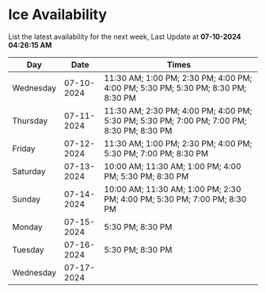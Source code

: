 # Ice Availability

List the latest availability for the next week, Last Update at **07-10-2024 04:26:15 AM**

| Day         | Date        | Times       |
| ----------- | ----------- | ----------- |
|Wednesday|07-10-2024|11:30 AM; 1:00 PM; 2:30 PM; 4:00 PM; 4:00 PM; 5:30 PM; 5:30 PM; 8:30 PM; 8:30 PM|
|Thursday|07-11-2024|11:30 AM; 2:30 PM; 4:00 PM; 4:00 PM; 5:30 PM; 5:30 PM; 7:00 PM; 7:00 PM; 8:30 PM; 8:30 PM|
|Friday|07-12-2024|11:30 AM; 1:00 PM; 2:30 PM; 4:00 PM; 5:30 PM; 7:00 PM; 8:30 PM|
|Saturday|07-13-2024|10:00 AM; 11:30 AM; 1:00 PM; 4:00 PM; 5:30 PM; 8:30 PM|
|Sunday|07-14-2024|10:00 AM; 11:30 AM; 1:00 PM; 2:30 PM; 4:00 PM; 5:30 PM; 7:00 PM; 8:30 PM|
|Monday|07-15-2024|5:30 PM; 8:30 PM|
|Tuesday|07-16-2024|5:30 PM; 8:30 PM|
|Wednesday|07-17-2024||

